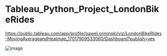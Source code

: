 # Tableau_Python_Project_LondonBikeRides

https://public.tableau.com/app/profile/pawel.orminski/viz/LondonBikeRides-MovingAverageandHeatmap_17017909533060/Dashboard?publish=yes

![image](https://github.com/pawelorminski/Tableau_Python_Project_LondonBikeRides/assets/142508836/e479d087-5ee3-4afd-81b6-5362a5dcd2a9)
